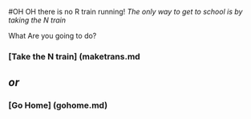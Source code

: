#OH OH there is no R train running!
_The only way to get to school is by taking the N train_

What Are you going to do?
 ### [Take the N train]  (maketrans.md
 ## _or_
 ### [Go Home] (gohome.md)